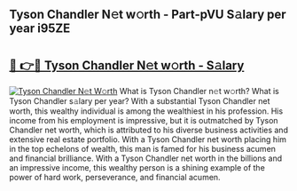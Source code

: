 ## Tyson Chandler N𝚎t w𝚘rth - Part-pVU S𝚊lary per year i95ZE

# <h2><a href="http://gc2q32c.nevu.top/?p=Tyson+Chandler">🔗 👉🔴 Tyson Chandler N𝚎t w𝚘rth - S𝚊lary</a></h2>

[![Tyson Chandler N𝚎t W𝚘rth](https://i.imgur.com/Oavwk0R.jpeg)](http://gc2q32c.nevu.top/?p=Tyson+Chandler)
What is Tyson Chandler n𝚎t w𝚘rth? What is Tyson Chandler s𝚊lary per year?
With a substantial Tyson Chandler net worth, this wealthy individual is among the wealthiest in his profession. His income from his employment is impressive, but it is outmatched by Tyson Chandler net worth, which is attributed to his diverse business activities and extensive real estate portfolio. With a Tyson Chandler net worth placing him in the top echelons of wealth, this man is famed for his business acumen and financial brilliance. With a Tyson Chandler net worth in the billions and an impressive income, this wealthy person is a shining example of the power of hard work, perseverance, and financial acumen.
